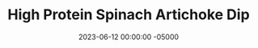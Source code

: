 ---
layout: post
title:  "High Protein Spinach Artichoke Dip"
date:   2023-06-12 00:00:00 -05000
categories: 
- Recipes
- Sauces, etc.
permalink: /recipes/spinach-artichoke-dip
image: /assets/Food/Spreads, Sauces, Toppings/Artichoke/artichoke-dip-cover.jpg
ing: artichokedip-ing
facts: artichokedip-facts
Prep: 5
Rest: 
Cook: 30
Source1: https://skinnyfitalicious.com/healthy-spinach-artichoke-dip/#recipe
Source2: 
Description: Spinach Artichoke dip is a game day classic, but also a calorie bomb. I lightened it up here by avoiding all the extra cream and using minimal cheese, but still while preserving that great taste. This goes great with some carrots, crackers, or on a sandwich or salad.
Instructions: 
- Preheat oven to 400F, and spray a 9x13" baking dish with oil<br><br>

- In a large mixing bowl, combine together your yogurt and cottage cheese. If your cottage cheese wasn't previously blended (I typically blend my whole container when I buy it), you can use an electric mixer or an immersion blender here<br><br>

- Take your defrosted spinach and squeeze it dry with paper towels, and add to the bowl. Drain and rinse your artichokes with a strainer, cut them into a small dice, and add to the bowl<br><br>

- Mix in the rest of the ingredients (besides the parmesean) - shredded cheese, minced garlic, hot sauce, mustard, garlic and onion powder, pepper, and salt<br><br>
- <center><img src="/assets/Food/Spreads, Sauces, Toppings/Artichoke/artichoke-4.jpg" alt="" class="instruction-image"></center><br>

- Transfer your mix to your pan and top with the grated parmesean cheese<br><br>

- Bake (uncovered) for 25 minutes at 400F. Broil the top for 5 minutes after to brown the cheese (if your broiler works unlike mine lol), and serve warm
- <center><img src="/assets/Food/Spreads, Sauces, Toppings/Artichoke/artichoke-6.jpg" alt="" class="instruction-image"></center>
---